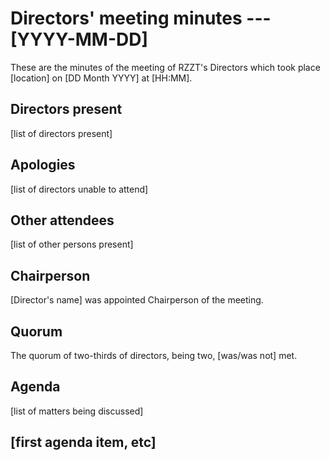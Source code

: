 # Directors' meeting minutes --- [YYYY-MM-DD]

These are the minutes of the meeting of RZZT's Directors which took place [location] on [DD Month YYYY] at [HH:MM].

## Directors present

[list of directors present]

## Apologies

[list of directors unable to attend]

## Other attendees

[list of other persons present]

## Chairperson

[Director's name] was appointed Chairperson of the meeting.

## Quorum

The quorum of two-thirds of directors, being two, [was/was not] met.

## Agenda

[list of matters being discussed]

## [first agenda item, etc]
